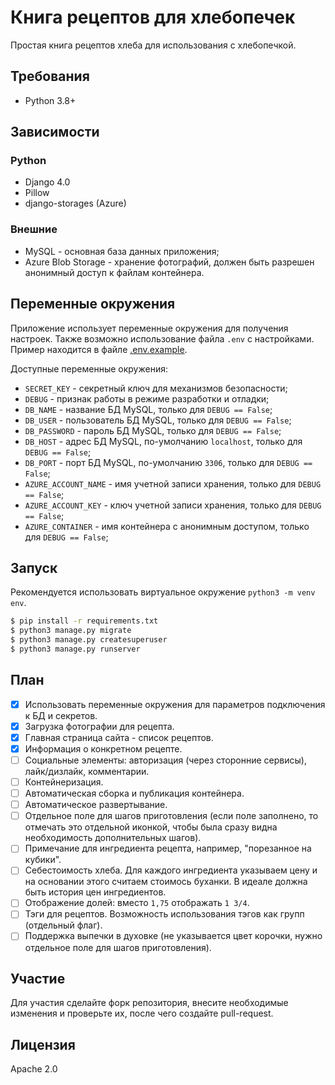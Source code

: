 # Книга рецептов для хлебопечек

Простая книга рецептов хлеба для использования с хлебопечкой.

## Требования

* Python 3.8+

## Зависимости

### Python

* Django 4.0
* Pillow
* django-storages (Azure)

### Внешние

* MySQL - основная база данных приложения;
* Azure Blob Storage - хранение фотографий, должен быть разрешен анонимный доступ к файлам контейнера.

## Переменные окружения

Приложение использует переменные окружения для получения настроек. Также возможно использование файла `.env` с настройками. Пример находится в файле [.env.example](.env.example).

Доступные переменные окружения:

* `SECRET_KEY` - секретный ключ для механизмов безопасности;
* `DEBUG` - признак работы в режиме разработки и отладки;
* `DB_NAME` - название БД MySQL, только для `DEBUG == False`;
* `DB_USER` - пользователь БД MySQL, только для `DEBUG == False`;
* `DB_PASSWORD` - пароль БД MySQL, только для `DEBUG == False`;
* `DB_HOST` - адрес БД MySQL, по-умолчанию `localhost`, только для `DEBUG == False`;
* `DB_PORT` - порт БД MySQL, по-умолчанию `3306`, только для `DEBUG == False`;
* `AZURE_ACCOUNT_NAME` - имя учетной записи хранения, только для `DEBUG == False`;
* `AZURE_ACCOUNT_KEY` - ключ учетной записи хранения, только для `DEBUG == False`;
* `AZURE_CONTAINER` - имя контейнера с анонимным доступом, только для `DEBUG == False`;

## Запуск

Рекомендуется использовать виртуальное окружение `python3 -m venv env`.

```sh
$ pip install -r requirements.txt
$ python3 manage.py migrate
$ python3 manage.py createsuperuser
$ python3 manage.py runserver
```

## План

- [x] Использовать переменные окружения для параметров подключения к БД и секретов.
- [x] Загрузка фотографии для рецепта.
- [x] Главная страница сайта - список рецептов.
- [x] Информация о конкретном рецепте.
- [ ] Социальные элементы: авторизация (через сторонние сервисы), лайк/дизлайк, комментарии.
- [ ] Контейнеризация.
- [ ] Автоматическая сборка и публикация контейнера.
- [ ] Автоматическое развертывание.
- [ ] Отдельное поле для шагов приготовления (если поле заполнено, то отмечать это отдельной иконкой, чтобы была сразу видна необходимость дополнительных шагов).
- [ ] Примечание для ингредиента рецепта, например, "порезанное на кубики".
- [ ] Себестоимость хлеба. Для каждого ингредиента указываем цену и на основании этого считаем стоимось буханки. В идеале должна быть история цен ингредиентов.
- [ ] Отображение долей: вместо `1,75` отображать `1 3/4`.
- [ ] Тэги для рецептов. Возможность использования тэгов как групп (отдельный флаг).
- [ ] Поддержка выпечки в духовке (не указывается цвет корочки, нужно отдельное поле для шагов приготовления).

## Участие

Для участия сделайте форк репозитория, внесите необходимые изменения и проверьте их, после чего создайте pull-request.

## Лицензия

Apache 2.0
